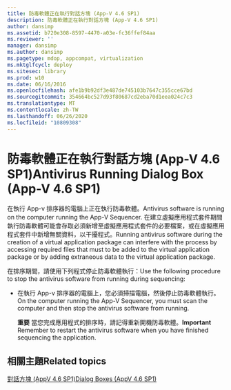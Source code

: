 ```yaml
---
title: 防毒軟體正在執行對話方塊 (App-V 4.6 SP1)
description: 防毒軟體正在執行對話方塊 (App-V 4.6 SP1)
author: dansimp
ms.assetid: b720e308-8597-4470-a03e-fc36ffef84aa
ms.reviewer: ''
manager: dansimp
ms.author: dansimp
ms.pagetype: mdop, appcompat, virtualization
ms.mktglfcycl: deploy
ms.sitesec: library
ms.prod: w10
ms.date: 06/16/2016
ms.openlocfilehash: afe1b9b92df3e487de745103b7647c355cce67bd
ms.sourcegitcommit: 354664bc527d93f80687cd2eba70d1eea024c7c3
ms.translationtype: MT
ms.contentlocale: zh-TW
ms.lasthandoff: 06/26/2020
ms.locfileid: "10809308"
---
```

# <span data-ttu-id="73220-103">防毒軟體正在執行對話方塊 (App-V 4.6 SP1)</span><span class="sxs-lookup"><span data-stu-id="73220-103">Antivirus Running Dialog Box (App-V 4.6 SP1)</span></span>


<span data-ttu-id="73220-104">在執行 App-v 排序器的電腦上正在執行防毒軟體。</span><span class="sxs-lookup"><span data-stu-id="73220-104">Antivirus software is running on the computer running the App-V Sequencer.</span></span> <span data-ttu-id="73220-105">在建立虛擬應用程式套件期間執行防毒軟體可能會存取必須新增至虛擬應用程式套件的必要檔案，或在虛擬應用程式套件中新增無關資料，以干擾程式。</span><span class="sxs-lookup"><span data-stu-id="73220-105">Running antivirus software during the creation of a virtual application package can interfere with the process by accessing required files that must to be added to the virtual application package or by adding extraneous data to the virtual application package.</span></span>

<span data-ttu-id="73220-106">在排序期間，請使用下列程式停止防毒軟體執行：</span><span class="sxs-lookup"><span data-stu-id="73220-106">Use the following procedure to stop the antivirus software from running during sequencing:</span></span>

-   <span data-ttu-id="73220-107">在執行 App-v 排序器的電腦上，您必須掃描電腦，然後停止防毒軟體執行。</span><span class="sxs-lookup"><span data-stu-id="73220-107">On the computer running the App-V Sequencer, you must scan the computer and then stop the antivirus software from running.</span></span>

    <span data-ttu-id="73220-108">**重要** 當您完成應用程式的排序時，請記得重新開機防毒軟體。</span><span class="sxs-lookup"><span data-stu-id="73220-108">**Important** Remember to restart the antivirus software when you have finished sequencing the application.</span></span>

     

## <span data-ttu-id="73220-109">相關主題</span><span class="sxs-lookup"><span data-stu-id="73220-109">Related topics</span></span>


[<span data-ttu-id="73220-110">對話方塊 (AppV 4.6 SP1)</span><span class="sxs-lookup"><span data-stu-id="73220-110">Dialog Boxes (AppV 4.6 SP1)</span></span>](dialog-boxes--appv-46-sp1-.md)

 

 





